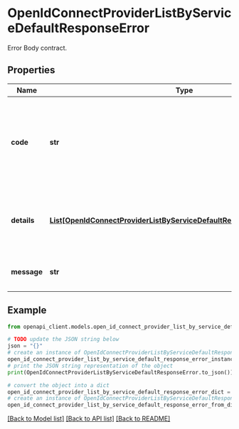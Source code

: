 # OpenIdConnectProviderListByServiceDefaultResponseError

Error Body contract.

## Properties

Name | Type | Description | Notes
------------ | ------------- | ------------- | -------------
**code** | **str** | Service-defined error code. This code serves as a sub-status for the HTTP error code specified in the response. | [optional] 
**details** | [**List[OpenIdConnectProviderListByServiceDefaultResponseErrorDetailsInner]**](OpenIdConnectProviderListByServiceDefaultResponseErrorDetailsInner.md) | The list of invalid fields send in request, in case of validation error. | [optional] 
**message** | **str** | Human-readable representation of the error. | [optional] 

## Example

```python
from openapi_client.models.open_id_connect_provider_list_by_service_default_response_error import OpenIdConnectProviderListByServiceDefaultResponseError

# TODO update the JSON string below
json = "{}"
# create an instance of OpenIdConnectProviderListByServiceDefaultResponseError from a JSON string
open_id_connect_provider_list_by_service_default_response_error_instance = OpenIdConnectProviderListByServiceDefaultResponseError.from_json(json)
# print the JSON string representation of the object
print(OpenIdConnectProviderListByServiceDefaultResponseError.to_json())

# convert the object into a dict
open_id_connect_provider_list_by_service_default_response_error_dict = open_id_connect_provider_list_by_service_default_response_error_instance.to_dict()
# create an instance of OpenIdConnectProviderListByServiceDefaultResponseError from a dict
open_id_connect_provider_list_by_service_default_response_error_from_dict = OpenIdConnectProviderListByServiceDefaultResponseError.from_dict(open_id_connect_provider_list_by_service_default_response_error_dict)
```
[[Back to Model list]](../README.md#documentation-for-models) [[Back to API list]](../README.md#documentation-for-api-endpoints) [[Back to README]](../README.md)



